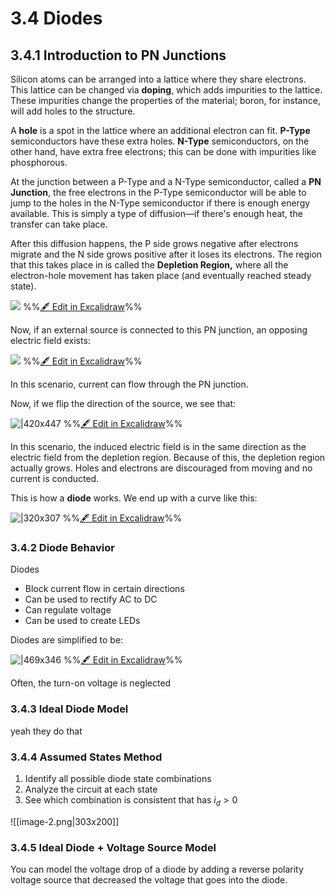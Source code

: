 # 3.4 Diodes

## 3.4.1 Introduction to PN Junctions

Silicon atoms can be arranged into a lattice where they share electrons. This lattice can be changed via **doping**, which adds impurities to the lattice. These impurities change the properties of the material; boron, for instance, will add holes to the structure.

A **hole** is a spot in the lattice where an additional electron can fit. **P-Type** semiconductors have these extra holes. **N-Type** semiconductors, on the other hand, have extra free electrons; this can be done with impurities like phosphorous. 

At the junction between a P-Type and a N-Type semiconductor, called a **PN Junction**, the free electrons in the P-Type semiconductor will be able to jump to the holes in the N-Type semiconductor if there is enough energy available. This is simply a type of diffusion—if there's enough heat, the transfer can take place.

After this diffusion happens, the P side grows negative after electrons migrate and the N side grows positive after it loses its electrons. The region that this takes place in is called the **Depletion Region,** where all the electron-hole movement has taken place (and eventually reached steady state). 

![](excalidraw-2025-04-20-18.54.25.excalidraw.svg)
%%[🖋 Edit in Excalidraw](excalidraw-2025-04-20-18.54.25.excalidraw.md)%%


Now, if an external source is connected to this PN junction, an opposing electric field exists:

![](excalidraw-2025-04-20-18.56.06.excalidraw.svg)
%%[🖋 Edit in Excalidraw](excalidraw-2025-04-20-18.56.06.excalidraw.md)%%

In this scenario, current can flow through the PN junction.

Now, if we flip the direction of the source, we see that:

![|420x447](excalidraw-2025-04-20-19.00.59.excalidraw.svg)
%%[🖋 Edit in Excalidraw](excalidraw-2025-04-20-19.00.59.excalidraw.md)%%


In this scenario, the induced electric field is in the same direction as the electric field from the depletion region. Because of this, the depletion region actually grows. Holes and electrons are discouraged from moving and no current is conducted.

This is how a **diode** works. We end up with a curve like this:

![|320x307](excalidraw-2025-04-20-19.04.49.excalidraw.svg)
%%[🖋 Edit in Excalidraw](excalidraw-2025-04-20-19.04.49.excalidraw.md)%%


### 3.4.2 Diode Behavior

Diodes
- Block current flow in certain directions
- Can be used to rectify AC to DC
- Can regulate voltage
- Can be used to create LEDs

Diodes are simplified to be:

![|469x346](excalidraw-2025-04-20-19.09.40.excalidraw.svg)
%%[🖋 Edit in Excalidraw](excalidraw-2025-04-20-19.09.40.excalidraw.md)%%

Often, the turn-on voltage is neglected



### 3.4.3 Ideal Diode Model

yeah they do that

### 3.4.4 Assumed States Method

1. Identify all possible diode state combinations
2. Analyze the circuit at each state 
3. See which combination is consistent that has $i_d > 0$ 

![[image-2.png|303x200]]



### 3.4.5 Ideal Diode + Voltage Source Model

You can model the voltage drop of a diode by adding a reverse polarity voltage source that decreased the voltage that goes into the diode.
